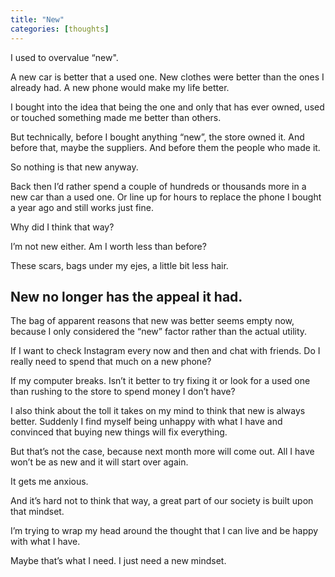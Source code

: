 ```yaml
---
title: "New"
categories: [thoughts]
---
```


I used to overvalue “new".

A new car is better that a used one. New clothes were better than the ones I already had. A new phone would make my life better.

I bought into the idea that being the one and only that has ever owned, used or touched something made me better than others.

But technically, before I bought anything “new”, the store owned it. And before that,  maybe the suppliers. And before them the people who made it.

So nothing is that new anyway.

Back then I’d rather spend a couple of hundreds or thousands more in a new car than a used one. Or line up for hours to replace the phone I bought a year ago and still works just fine.

Why did I think that way?

I’m not new either. Am I worth less than before?

These scars, bags under my ejes, a little bit less hair.

## New no longer has the appeal it had.

The bag of apparent reasons that new was better seems empty now, because I only considered the “new” factor rather than the actual utility.

If I want to check Instagram every now and then and chat with friends. Do I really need to spend that much on a new phone?

If my computer breaks. Isn’t it better to try fixing it or look for a used one than rushing to the store to spend money I don’t have?

I also think about the toll it takes on my mind to think that new is always better. Suddenly I find myself being unhappy with what I have and convinced that buying new things will fix everything.

But that’s not the case, because next month more will come out. All I have won’t be as new and it will start over again.

It gets me anxious.

And it’s hard not to think that way, a great part of our society is built upon that mindset.

I’m trying to wrap my head around the thought that I can live and be happy with what I have.

Maybe that’s what I need. I just need a new mindset.

